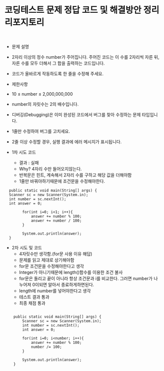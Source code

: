 <h1>코딩테스트 문제 정답 코드 및 해결방안 정리 리포지토리</h1>
<br>


- 문제 설명
- 2자리 이상의 정수 number가 주어집니다. 주어진 코드는 이 수를 2자리씩 자른 뒤, 자른 수를 모두 더해서 그 합을 출력하는 코드입니다. 
- 코드가 올바르게 작동하도록 한 줄을 수정해 주세요.

- 제한사항
- 10 ≤ number ≤ 2,000,000,000
- number의 자릿수는 2의 배수입니다.


- 디버깅(Debugging)은 이미 완성된 코드에서 버그를 찾아 수정하는 문제 타입입니다.
- 1줄만 수정하여 버그를 고치세요. 
- 2줄 이상 수정할 경우, 실행 결과에 에러 메시지가 표시됩니다.
  

- 1차 시도 코드
  - 결과 : 실패 
  - Why? 4자리 수만 들어오지않는다.
  - 반복문은 힌트, 계속해서 2자리 수를 구하고 해당 값을 더해야함
  - 1줄만 바꿔야하기때문에 조건문을 수정해야한다.

```
  public static void main(String[] args) {
  Scanner sc = new Scanner(System.in);
  int number = sc.nextInt();
  int answer = 0;

        for(int i=0; i<1; i++){
            answer += number % 100;
            answer += number / 100;
        }

        System.out.println(answer);
  }
```    

- 2차 시도 및 코드
  - 4자릿수만 생각함.(for문 사용 이유 해답)
  - 문제를 읽고 제대로 상기해야함
  - for문 조건문을 수정해야한다고 생각
  - Integer가 아니기때문에 length()함수를 이용한 조건 불사
  - for문은 돌리고 끝이 아니라 항상 조건문과 i를 비교한다. 그러면 number가 나누어져 0이되면 알아서 종료하게하면된다.
  - length에 number를 넣어야한다고 생각
  - 테스트 결과 통과
  - 최종 채점 통과

```

    public static void main(String[] args) {
        Scanner sc = new Scanner(System.in);
        int number = sc.nextInt();
        int answer = 0;

        for(int i=0; i<number; i++){
            answer += number % 100;
            number /= 100;
        }

        System.out.println(answer);
    }

```